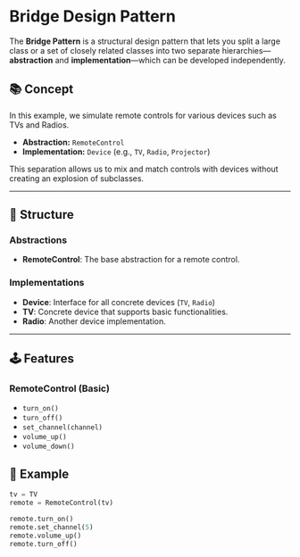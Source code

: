 # Bridge Design Pattern

The **Bridge Pattern** is a structural design pattern that lets you split a large class or a set of closely related classes into two separate hierarchies—**abstraction** and **implementation**—which can be developed independently.

## 📚 Concept

In this example, we simulate remote controls for various devices such as TVs and Radios.

- **Abstraction:** `RemoteControl`
- **Implementation:** `Device` (e.g., `TV`, `Radio`, `Projector`)

This separation allows us to mix and match controls with devices without creating an explosion of subclasses.

---

## 🧩 Structure

### Abstractions

- **RemoteControl**: The base abstraction for a remote control.

### Implementations

- **Device**: Interface for all concrete devices (`TV`, `Radio`)
- **TV**: Concrete device that supports basic functionalities.
- **Radio**: Another device implementation.

---

## 🕹️ Features

### RemoteControl (Basic)

- `turn_on()`
- `turn_off()`
- `set_channel(channel)`
- `volume_up()`
- `volume_down()`


## 🧪 Example

```python
tv = TV
remote = RemoteControl(tv)

remote.turn_on()
remote.set_channel(5)
remote.volume_up()
remote.turn_off()
